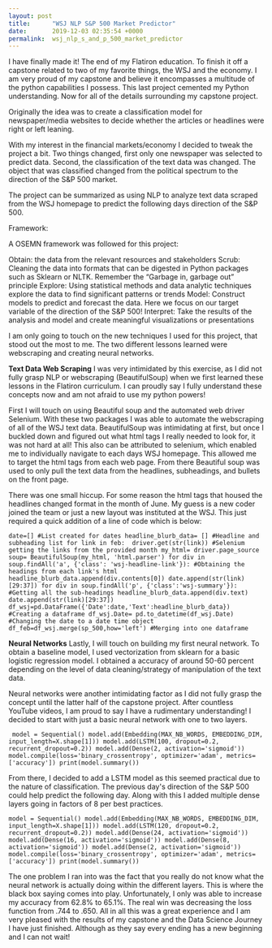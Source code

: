 ```yaml
---
layout: post
title:      "WSJ NLP S&P 500 Market Predictor"
date:       2019-12-03 02:35:54 +0000
permalink:  wsj_nlp_s_and_p_500_market_predictor
---
```



I have finally made it! The end of my Flatiron education. To finish it off a capstone related to two of my favorite things, the WSJ and the economy. I am very proud of my capstone and believe it encompasses a multitude of the python capabilities I possess. This last project cemented my Python understanding. Now for all of the details surrounding my capstone project. 

Originally the idea was to create a classification model for newspaper/media websites to decide whether the articles or headlines were right or left leaning.   

With my interest in the financial markets/economy I decided to tweak the project a bit. Two things changed, first only one newspaper was selected to predict data. Second, the classification of the text data was changed. The object that was classified changed from the political spectrum to the direction of the S&P 500 market.  

The project can be summarized as using NLP to analyze text data scraped from the WSJ homepage to predict the following days direction of the S&P 500. 

Framework:

A OSEMN framework was followed for this project:

Obtain: the data from the relevant resources and stakeholders
Scrub: Cleaning the data into formats that can be digested in Python packages such as Sklearn or NLTK. Remember the “Garbage in, garbage out” principle
Explore: Using statistical methods and data analytic techniques explore the data to find significant patterns or trends
Model: Construct models to predict and forecast the data. Here we focus on our target variable of the direction of the S&P 500!
Interpret: Take the results of the analysis and model and create meaningful visualizations or presentations

I am only going to touch on the new techniques I used for this project, that stood out the most to me. The two different lessons learned were webscraping and creating neural networks.
 
__Text Data Web Scraping__
I was very intimidated by this exercise, as I did not fully grasp NLP or webscraping (BeautifulSoup) when we first learned these lessons in the Flatiron curriculum. I can proudly say I fully understand these concepts now and am not afraid to use my python powers! 

First I will touch on using Beautiful soup and the automated web driver Selenium. With these two packages I was able to automate the webscraping of all of the WSJ text data. BeautifulSoup was intimidating at first, but once I buckled down and figured out what html tags I really needed to look for, it was not hard at all! This also can be attributed to selenium, which enabled me to individually navigate to each days WSJ homepage. This allowed me to target the html tags from each web page. From there Beautiful soup was used to only pull the text data from the headlines, subheadings, and bullets on the front page.

There was one small hiccup. For some reason the html tags that housed the headlines changed format in the month of June. My guess is a new coder joined the team or just a new layout was instituted at the WSJ. This just required a quick addition of a line of code which is below:

`date=[] #List created for dates
headline_blurb_data= [] #Headline and subheading list
for link in feb: 
    driver.get(str(link)) #Selenium getting the links from the provided month
    my_html= driver.page_source
    soup= BeautifulSoup(my_html, 'html.parser')
    for div in soup.findAll('a', {'class': 'wsj-headline-link'}): #Obtaining the headings from each link's html
        headline_blurb_data.append(div.contents[0])
        date.append(str(link)[29:37])
    for div in soup.findAll('p', {'class':'wsj-summary'}): #Getting all the sub-headings
        headline_blurb_data.append(div.text)
        date.append(str(link)[29:37])
df_wsj=pd.DataFrame({'Date':date,'Text':headline_blurb_data}) #Creating a dataframe
df_wsj.Date= pd.to_datetime(df_wsj.Date) #Changing the date to a date time object
df_feb=df_wsj.merge(sp_500,how='left') #Merging into one dataframe`



__Neural Networks__
Lastly, I will touch on building my first neural network. To obtain a baseline model, I used vectorization from sklearn for a basic logistic regression model. I obtained a accuracy of around 50-60 percent depending on the level of data cleaning/strategy of manipulation of the text data.

Neural networks were another intimidating factor as I did not fully grasp the concept until the latter half of the capstone project. After countless YouTube videos, I am proud to say I have a rudimentary understanding! I decided to start with just a basic neural network with one to two layers.

` model = Sequential()
model.add(Embedding(MAX_NB_WORDS, EMBEDDING_DIM, input_length=X.shape[1]))
model.add(LSTM(100, dropout=0.2, recurrent_dropout=0.2))
model.add(Dense(2, activation='sigmoid'))
model.compile(loss='binary_crossentropy', optimizer='adam', metrics=['accuracy'])
print(model.summary())`

From there, I decided to add a LSTM model as this seemed practical due to the nature of classification. The previous day's direction of the S&P 500 could help predict the following day. Along with this I added multiple dense layers going in factors of 8 per best practices. 

`model = Sequential()
model.add(Embedding(MAX_NB_WORDS, EMBEDDING_DIM, input_length=X.shape[1]))
model.add(LSTM(120, dropout=0.2, recurrent_dropout=0.2))
model.add(Dense(24, activation='sigmoid'))
model.add(Dense(16, activation='sigmoid'))
model.add(Dense(8, activation='sigmoid'))
model.add(Dense(2, activation='sigmoid'))
model.compile(loss='binary_crossentropy', optimizer='adam', metrics=['accuracy'])
print(model.summary())`

The one problem I ran into was the fact that you really do not know what the neural network is actually doing within the different layers. This is where the black box saying comes into play. Unfortunately, I only was able to increase my accuracy from 62.8% to 65.1%. The real win was decreasing the loss function from .744 to .650. All in all this was a great experience and I am very pleased with the results of my capstone and the Data Science Journey I have just finished. Although as they say every ending has a new beginning and I can not wait!  


